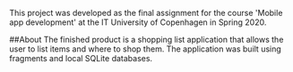 This project was developed as the final assignment for the course 'Mobile app development' at the IT University of Copenhagen in Spring 2020.

##About 
The finished product is a shopping list application that allows the user to list items and where to shop them. The application was built using fragments and local SQLite databases.
